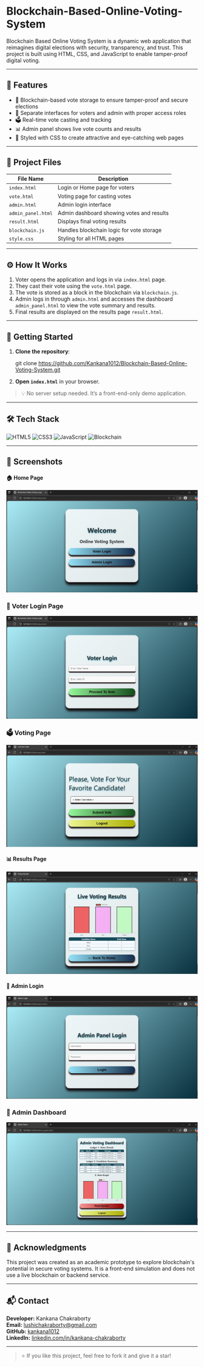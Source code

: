 # Blockchain-Based-Online-Voting-System
Blockchain Based Online Voting System is a dynamic web application that reimagines digital elections with security, transparency, and trust. This project is built using HTML, CSS, and JavaScript to enable tamper-proof digital voting.

---

## 📌 Features

- 🔐  Blockchain-based vote storage to ensure tamper-proof and secure elections
- 👤 Separate interfaces for voters and admin with proper access roles
- 🗳️ Real-time vote casting and tracking
- 📊  Admin panel shows live vote counts and results
- 🎨 Styled with CSS to create attractive and eye-catching web pages

---

## 📁 Project Files

| File Name             | Description                                  |
|-----------------------|----------------------------------------------|
| `index.html`          | Login or Home page for voters                |
| `vote.html`           | Voting page for casting votes                |
| `admin.html`          | Admin login interface                        |
| `admin_panel.html`    | Admin dashboard showing votes and results    |
| `result.html`         | Displays final voting results                |
| `blockchain.js`       | Handles blockchain logic for vote storage    |
| `style.css`           | Styling for all HTML pages                   |

---

## ⚙️ How It Works

1. Voter opens the application and logs in via `index.html` page.
2. They cast their vote using the `vote.html` page.
3. The vote is stored as a block in the blockchain via `blockchain.js`.
4. Admin logs in through `admin.html` and accesses the dashboard `admin_panel.html` to view the vote summary and results.
5. Final results are displayed on the results page `result.html`.

---

## 🚀 Getting Started

1. **Clone the repository**:
   
   git clone https://github.com/Kankana1012/Blockchain-Based-Online-Voting-System.git
   

2. **Open `index.html`** in your browser.

> 💡 No server setup needed. It’s a front-end-only demo application.

---

## 🛠️ Tech Stack

![HTML5](https://img.shields.io/badge/HTML5-E34F26?style=for-the-badge&logo=html5&logoColor=white)
![CSS3](https://img.shields.io/badge/CSS3-1572B6?style=for-the-badge&logo=css3&logoColor=white)
![JavaScript](https://img.shields.io/badge/JavaScript-F7DF1E?style=for-the-badge&logo=javascript&logoColor=black)
![Blockchain](https://img.shields.io/badge/Blockchain-3C3C3D?style=for-the-badge&logo=ethereum&logoColor=white)

---

## 📸 Screenshots

#### 🏠 Home Page
![Home Page](Images/Screenshort_HomePage.png.png)

### 🔐 Voter Login Page
![Voter Login](Images/Screenshot_VoterLogin.png.png)

### 🗳️ Voting Page
![Voting Page](Images/Screenshot_Vote.png.png)

#### 📊 Results Page
![Results](Images/Screenshot_Results.png.png)

#### 🔐 Admin Login
![Admin Login](Images/Screenshot_AdminLogin.png.png)

### 👤 Admin Dashboard
![Admin Dashboard](Images/Screenshot_AdminDashboard.png.png)

---

## 🙌 Acknowledgments

This project was created as an academic prototype to explore blockchain's potential in secure voting systems. It is a front-end simulation and does not use a live blockchain or backend service.

---

## 📬 Contact

**Developer:** Kankana Chakraborty  
**Email:** lushichakraborty@gmail.com  
**GitHub:** [kankana1012](https://github.com/Kankana1012) <br>
**LinkedIn:** [linkedin.com/in/kankana-chakraborty](https://linkedin.com/in/kankana-chakraborty)

---

> ⭐ If you like this project, feel free to fork it and give it a star!
